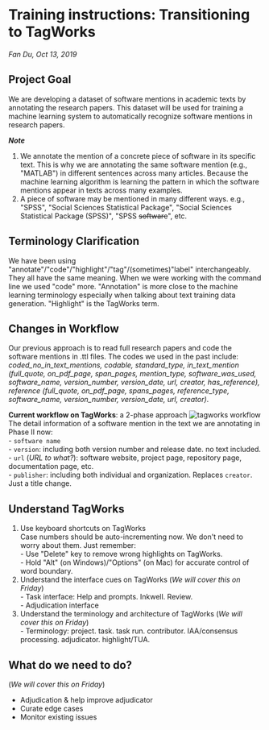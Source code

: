 # Training instructions: Transitioning to TagWorks
_Fan Du, Oct 13, 2019_

## Project Goal
  We are developing a dataset of software mentions in academic texts by annotating the research papers. This dataset will be used for training a machine learning system to automatically recognize software mentions in research papers.  

  **_Note_**
  1. We annotate the mention of a concrete piece of software in its specific text. This is why we are annotating the same software mention (e.g., "MATLAB") in different sentences across many articles. Because the machine learning algorithm is learning the pattern in which the software mentions appear in texts across many examples.
  2. A piece of software may be mentioned in many different ways. e.g., "SPSS", "Social Sciences Statistical Package", "Social Sciences Statistical Package (SPSS)", "SPSS ~~software~~", etc.

## Terminology Clarification
  We have been using "annotate"/"code"/"highlight"/"tag"/(sometimes)"label" interchangeably. They all have the same meaning. When we were working with the command line we used "code" more. "Annotation" is more close to the machine learning terminology especially when talking about text training data generation. "Highlight" is the TagWorks term.

## Changes in Workflow
  Our previous approach is to read full research papers and code the software mentions in .ttl files. The codes we used in the past include: _coded_no_in_text_mentions, codable, standard_type, in_text_mention (full_quote, on_pdf_page, span_pages, mention_type, software_was_used, software_name, version_number, version_date, url, creator, has_reference), reference (full_quote, on_pdf_page, spans_pages, reference_type, software_name, version_number, version_date, url, creator)_.


  **Current workflow on TagWorks**: a 2-phase approach
  ![tagworks workflow](https://github.com/caifand/fandu.github.io/blob/master/SoftCite_training_pages/CrowdAnnotationFlow_13oct2019.png)
    The detail information of a software mention in the text we are annotating in Phase II now:  
      - `software name`  
      - `version`: including both version number and release date. no text included.  
      - `url` (_URL to what?_): software website, project page, repository page, documentation page, etc.  
      - `publisher`: including both individual and organization. Replaces `creator`. Just a title change.  

## Understand TagWorks
  1. Use keyboard shortcuts on TagWorks  
    Case numbers should be auto-incrementing now. We don't need to worry about them. Just remember:  
    - Use "Delete" key to remove wrong highlights on TagWorks.  
    - Hold "Alt" (on Windows)/"Options" (on Mac) for accurate control of word boundary.  
  2. Understand the interface cues on TagWorks (_We will cover this on Friday_)  
    - Task interface: Help and prompts. Inkwell. Review.  
    - Adjudication interface  
  3. Understand the terminology and architecture of TagWorks (_We will cover this on Friday_)  
    - Terminology: project. task. task run. contributor. IAA/consensus processing. adjudicator. highlight/TUA.  

## What do we need to do?
(_We will cover this on Friday_)
  - Adjudication & help improve adjudicator
  - Curate edge cases
  - Monitor existing issues
